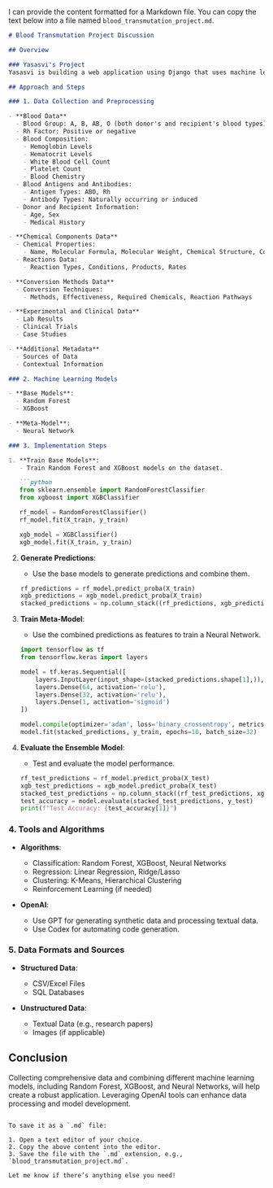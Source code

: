I can provide the content formatted for a Markdown file. You can copy the text below into a file named `blood_transmutation_project.md`.

```markdown
# Blood Transmutation Project Discussion

## Overview

### Yasasvi's Project
Yasasvi is building a web application using Django that uses machine learning to analyze data related to blood types, blood composition, and chemical reactions to determine how to convert one blood type to another. The application will include a dashboard showing the best methods for conversion and the required items other than blood.

## Approach and Steps

### 1. Data Collection and Preprocessing

- **Blood Data**
  - Blood Group: A, B, AB, O (both donor's and recipient's blood types)
  - Rh Factor: Positive or negative
  - Blood Composition:
    - Hemoglobin Levels
    - Hematocrit Levels
    - White Blood Cell Count
    - Platelet Count
    - Blood Chemistry
  - Blood Antigens and Antibodies:
    - Antigen Types: ABO, Rh
    - Antibody Types: Naturally occurring or induced
  - Donor and Recipient Information:
    - Age, Sex
    - Medical History

- **Chemical Components Data**
  - Chemical Properties:
    - Name, Molecular Formula, Molecular Weight, Chemical Structure, Concentration
  - Reactions Data:
    - Reaction Types, Conditions, Products, Rates

- **Conversion Methods Data**
  - Conversion Techniques:
    - Methods, Effectiveness, Required Chemicals, Reaction Pathways

- **Experimental and Clinical Data**
  - Lab Results
  - Clinical Trials
  - Case Studies

- **Additional Metadata**
  - Sources of Data
  - Contextual Information

### 2. Machine Learning Models

- **Base Models**:
  - Random Forest
  - XGBoost

- **Meta-Model**:
  - Neural Network

### 3. Implementation Steps

1. **Train Base Models**:
   - Train Random Forest and XGBoost models on the dataset.

   ```python
   from sklearn.ensemble import RandomForestClassifier
   from xgboost import XGBClassifier

   rf_model = RandomForestClassifier()
   rf_model.fit(X_train, y_train)

   xgb_model = XGBClassifier()
   xgb_model.fit(X_train, y_train)
   ```

2. **Generate Predictions**:
   - Use the base models to generate predictions and combine them.

   ```python
   rf_predictions = rf_model.predict_proba(X_train)
   xgb_predictions = xgb_model.predict_proba(X_train)
   stacked_predictions = np.column_stack((rf_predictions, xgb_predictions))
   ```

3. **Train Meta-Model**:
   - Use the combined predictions as features to train a Neural Network.

   ```python
   import tensorflow as tf
   from tensorflow.keras import layers

   model = tf.keras.Sequential([
       layers.InputLayer(input_shape=(stacked_predictions.shape[1],)),
       layers.Dense(64, activation='relu'),
       layers.Dense(32, activation='relu'),
       layers.Dense(1, activation='sigmoid')
   ])

   model.compile(optimizer='adam', loss='binary_crossentropy', metrics=['accuracy'])
   model.fit(stacked_predictions, y_train, epochs=10, batch_size=32)
   ```

4. **Evaluate the Ensemble Model**:
   - Test and evaluate the model performance.

   ```python
   rf_test_predictions = rf_model.predict_proba(X_test)
   xgb_test_predictions = xgb_model.predict_proba(X_test)
   stacked_test_predictions = np.column_stack((rf_test_predictions, xgb_test_predictions))
   test_accuracy = model.evaluate(stacked_test_predictions, y_test)
   print(f"Test Accuracy: {test_accuracy[1]}")
   ```

### 4. Tools and Algorithms

- **Algorithms**:
  - Classification: Random Forest, XGBoost, Neural Networks
  - Regression: Linear Regression, Ridge/Lasso
  - Clustering: K-Means, Hierarchical Clustering
  - Reinforcement Learning (if needed)

- **OpenAI**:
  - Use GPT for generating synthetic data and processing textual data.
  - Use Codex for automating code generation.

### 5. Data Formats and Sources

- **Structured Data**:
  - CSV/Excel Files
  - SQL Databases

- **Unstructured Data**:
  - Textual Data (e.g., research papers)
  - Images (if applicable)

## Conclusion

Collecting comprehensive data and combining different machine learning models, including Random Forest, XGBoost, and Neural Networks, will help create a robust application. Leveraging OpenAI tools can enhance data processing and model development.
```

To save it as a `.md` file:

1. Open a text editor of your choice.
2. Copy the above content into the editor.
3. Save the file with the `.md` extension, e.g., `blood_transmutation_project.md`.

Let me know if there’s anything else you need!
